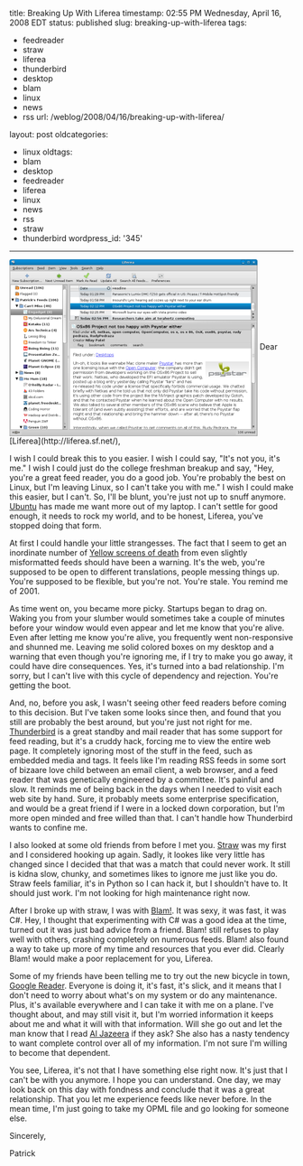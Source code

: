 title: Breaking Up With Liferea
timestamp: 02:55 PM Wednesday, April 16, 2008 EDT
status: published
slug: breaking-up-with-liferea
tags:
- feedreader
- straw
- liferea
- thunderbird
- desktop
- blam
- linux
- news
- rss
url: /weblog/2008/04/16/breaking-up-with-liferea/

layout: post
oldcategories:
- linux
oldtags:
- blam
- desktop
- feedreader
- liferea
- linux
- news
- rss
- straw
- thunderbird
wordpress_id: '345'

---

<img src="/weblog/media/2008/04/liferea.png" align="center">
Dear [Liferea](http://liferea.sf.net/),

I wish I could break this to you easier.  I wish I could say, "It's not you, it's me."  I wish I could just do the college freshman breakup and say, "Hey, you're a great feed reader, you do a good job.  You're probably the best on Linux, but I'm leaving Linux, so I can't take you with me."  I wish I could make this easier, but I can't.  So, I'll be blunt, you're just not up to snuff anymore.  [Ubuntu](http://www.ubuntu.com/) has made me want more out of my laptop.  I can't settle for good enough, it needs to rock my world, and to be honest, Liferea, you've stopped doing that form.

At first I could handle your little strangesses.  The fact that I seem to get an inordinate number of [Yellow screens of death](http://en.wikipedia.org/wiki/Yellow_Screen_of_Death#Yellow) from even slightly misformatted feeds should have been a warning.  It's the web, you're supposed to be open to different translations, people messing things up.  You're supposed to be flexible, but you're not. You're stale.  You remind me of 2001.

As time went on, you became more picky.  Startups began to drag on.  Waking you from your slumber would sometimes take a couple of minutes before your window would even appear and let me know that you're alive.  Even after letting me know you're alive, you frequently went non-responsive and shunned me.  Leaving me solid colored boxes on my desktop and a warning that even though you're ignoring me, if I try to make you go away, it could have dire consequences. Yes, it's turned into a bad relationship.  I'm sorry, but I can't live with this cycle of dependency and rejection.  You're getting the boot.

And, no, before you ask, I wasn't seeing other feed readers before coming to this decision.  But I've taken some looks since then, and found that you still are probably the best around, but you're just not right for me.  [Thunderbird](http://www.mozilla.com/thunderbird/) is a great standby and mail reader that has some support for feed reading, but it's a cruddy hack, forcing me to view the entire web page.  It completely ignoring most of the stuff in the feed, such as embedded media and tags.  It feels like I'm reading RSS feeds in some sort of bizaare love child between an email client, a web browser, and a feed reader that was genetically engineered by a committee.  It's painful and slow. It reminds me of being back in the days when I needed to visit each web site by hand.  Sure, it probably meets some enterprise specification, and would be a great friend if I were in a locked down corporation, but I'm more open minded and free willed than that.  I can't handle how Thunderbird wants to confine me.

I also looked at some old friends from before I met you. [Straw](http://www.gnome.org/projects/straw/) was my first and I considered hooking up again.  Sadly, it lookes like very little has changed since I decided that that was a match that could never work.  It still is kidna slow, chunky, and sometimes likes to ignore me just like you do.  Straw feels familiar, it's in Python so I can hack it, but I shouldn't have to.  It should just work.  I'm not looking for high maintenance right now.

After I broke up with straw, I was with [Blam!](http://www.cmartin.tk/blam.html). It was sexy, it was fast, it was C#.  Hey, I thought that experimenting with C# was a good idea at the time, turned out it was just bad advice from a friend.  Blam! still refuses to play well with others, crashing completely on numerous feeds.  Blam! also found a way to take up more of my time and resources that you ever did. Clearly Blam! would make a poor replacement for you, Liferea.

Some of my friends have been telling me to try out the new bicycle in town, [Google Reader](http://reader.google.com/).  Everyone is doing it, it's fast, it's slick, and it means that I don't need to worry about what's on my system or do any maintenance.  Plus, it's available everywhere and I can take it with me on a plane.  I've thought about, and may still visit it, but I'm worried information it keeps about me and what it will with that information.  Will she go out and let the man know that I read [Al Jazeera](http://english.aljazeera.net/) if they ask?  She also has a nasty tendency to want complete control over all of my information. I'm not sure I'm willing to become that dependent.

You see, Liferea, it's not that I have something else right now.  It's just that I can't be with you anymore.  I hope you can understand.  One day, we may look back on this day with fondness and conclude that it was a great relationship.  That you let me experience feeds like never before. In the mean time, I'm just going to take my OPML file and go looking for someone else.

Sincerely,

Patrick
